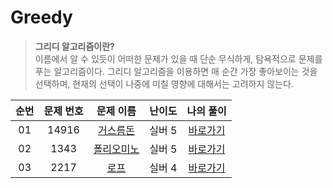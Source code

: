 # Greedy
> **그리디 알고리즘이란?**<br>
> 이름에서 알 수 있듯이 어떠한 문제가 있을 때 단순 무식하게, 탐욕적으로 문제를 푸는 알고리즘이다. 그리디 알고리즘을 이용하면 매 순간 가장 좋아보이는 것을 선택하며, 현재의 선택이 나중에 미칠 영향에 대해서는 고려하지 않는다.


| 순번 | 문제 번호 | 문제 이름 | 난이도 | 나의 풀이 |
|:--:|:----:|:----------:|:---:|:----:|
| 01 | 14916 | [거스름돈](https://www.acmicpc.net/problem/14916) | 실버 5 | [바로가기](./14916/) |
| 02 | 1343 | [폴리오미노](https://www.acmicpc.net/problem/1343) | 실버 5 | [바로가기](./1343/) |
| 03 | 2217 | [로프](https://www.acmicpc.net/problem/2217) | 실버 4 | [바로가기](./2217/) |
